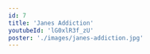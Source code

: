 ```yaml
---
id: 7
title: 'Janes Addiction'
youtubeId: 'lG0xlR3f_zU'
poster: './images/janes-addiction.jpg'
---
```

